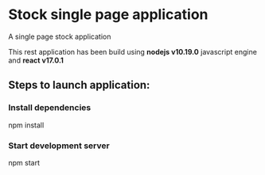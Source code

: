 # Stock single page application
A single page stock application

This rest application has been build using **nodejs v10.19.0** javascript engine and **react v17.0.1**

## Steps to launch application:
### Install dependencies
npm install

### Start development server
npm start
